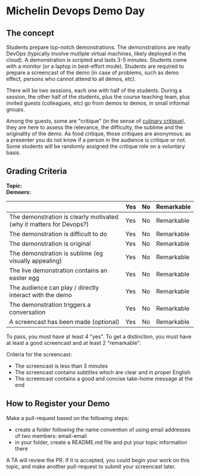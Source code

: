 # Michelin Devops Demo Day

## The concept

Students prepare top-notch demonstrations. The demonstrations are really DevOps (typically involve mutliple virtual machines, likely deployed in the cloud). A demonstration is scripted and lasts 3-5 minutes. Students come with a monitor (or a laptop in best-effort mode). Students are required to prepare a screencast of the demo (in case of problems, such as demo effect, persons who cannot attend to all demos, etc).

There will be two sessions, each one  with half of the students. During a session, the other half of the students, plus the course teaching team, plus invited guests (colleagues, etc) go from demos to demos, in small informal groups. 

Among the guests, some are "critique" (in the sense of [culinary critique](https://en.wikipedia.org/wiki/Food_critic)), they are here to assess the relevance, the difficulty, the sublime and the originality of the demo. As food critique, those critiques are anonymous: as a presenter you do not know if a person in the audience is critique or not.  Some students will be randomly assigned the critique role on a voluntary basis.


## Grading Criteria

**Topic:**  
**Demoers:**

|                                             | Yes | No | Remarkable |
|-------------------------------------------- | ----|----|-------------|
|The demonstration is clearly motivated (why it matters for Devops?) | Yes | No | Remarkable |
|The demonstration is difficult to do | Yes | No | Remarkable |
|The demonstration is original | Yes | No | Remarkable |
|The demonstration is sublime (eg visually appealing) | Yes | No | Remarkable |
|The live demonstration contains an easter egg | Yes | No | Remarkable |
|The audience can play / directly interact with the demo  | Yes | No | Remarkable |
|The demonstration triggers a conversation  | Yes | No | Remarkable |
|A screencast has been made (optional) | Yes | No | Remarkable |

To pass, you must have at least 4 "yes".
To get a distinction, you must have at least a good screencast and at least 2 "remarkable".

Criteria for the screencast:
* The screencast is less than 3 minutes
* The screencast contains subtitles which are clear and in proper English
* The screencast contains a good and concise take-home message at the end


## How to Register your Demo

Make a pull-request based on the following steps:

- create a folder following the name convention of using email addresses of two members: email-email
- in your folder, create a README.md file and put your topic information there

A TA will review the PR. If it is accepted, you could begin your work on this topic, and make another pull-request to submit your screencast later.
